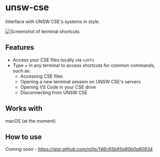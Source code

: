 # unsw-cse
Interface with UNSW CSE's systems in style.

![Screenshot of terminal shortcuts](https://user-images.githubusercontent.com/33971845/159203965-d76851c3-4d2c-4368-9d35-a5fa6dda8731.png)

## Features
- Access your CSE files locally via `sshfs`
- Type + in any terminal to access shortcuts for common commands, such as:
  - Accessing CSE files
  - Opening a new terminal session on UNSW CSE's servers
  - Opening VS Code in your CSE drive
  - Disconnecting from UNSW CSE


## Works with
macOS (at the moment)

## How to use
_Coming soon - https://gist.github.com/n0ts/146c65b95a80b0a90934_
